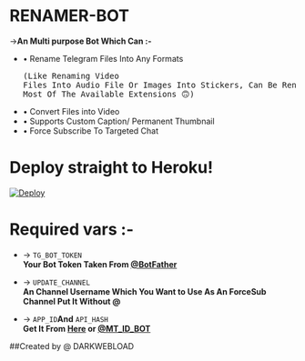# RENAMER-BOT

->**An Multi purpose Bot Which Can :-**
* • Rename Telegram Files Into Any Formats <pre>(Like Renaming Video Files Into Audio File Or Images Into Stickers, Can Be Rename Any File To Most Of The Available Extensions 🙃) </pre>
* • Convert Files into Video
* • Supports Custom Caption/ Permanent Thumbnail
* • Force Subscribe To Targeted Chat

# Deploy straight to Heroku!

[![Deploy](https://www.herokucdn.com/deploy/button.svg)](https://github.com/DARKWEBLOAD-TG/RENAMER-BOT)

# Required vars :-

* -> `TG_BOT_TOKEN`<br> **Your Bot Token Taken From [@BotFather](https://t.me/botfather)**

* -> `UPDATE_CHANNEL`<br> **An Channel Username Which You Want to Use As An ForceSub Channel Put It Without @**

* -> `APP_ID`__And__ `API_HASH`<br>**Get It From [Here](http://www.my.telegram.org) or [@MT_ID_BOT](http://www.telegram.dog/MT_ID_BOT)**

##Created by @ DARKWEBLOAD
